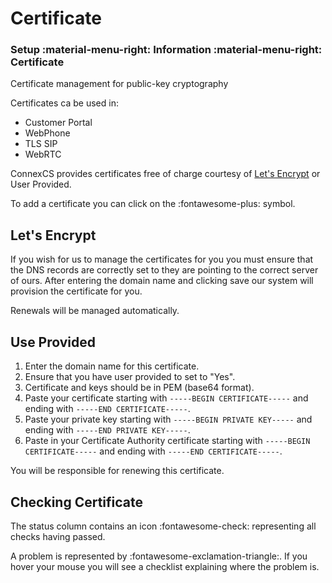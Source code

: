 # Certificate
### Setup :material-menu-right: Information :material-menu-right: Certificate

Certificate management for public-key cryptography

Certificates ca be used in:

* Customer Portal
* WebPhone
* TLS SIP
* WebRTC

ConnexCS provides certificates free of charge courtesy of [Let's Encrypt](https://letsencrypt.org/) or User Provided.

To add a certificate you can click on the :fontawesome-plus: symbol.

## Let's Encrypt

If you wish for us to manage the certificates for you you must ensure that the DNS records are correctly set to they are pointing to the correct server of ours.
After entering the domain name and clicking save our system will provision the certificate for you.

Renewals will be managed automatically.

## Use Provided

1. Enter the domain name for this certificate.
2. Ensure that you have user provided to set to "Yes".
3. Certificate and keys should be in PEM (base64 format).
4. Paste your certificate starting with `-----BEGIN CERTIFICATE-----` and ending with `-----END CERTIFICATE-----`.
5. Paste your private key starting with `-----BEGIN PRIVATE KEY-----` and ending with `-----END PRIVATE KEY-----`.
6. Paste in your Certificate Authority certificate starting with `-----BEGIN CERTIFICATE-----` and ending with `-----END CERTIFICATE-----`.

You will be responsible for renewing this certificate.

## Checking Certificate

The status column contains an icon :fontawesome-check: representing all checks having passed.

A problem is represented by :fontawesome-exclamation-triangle:. If you hover your mouse you will see a checklist explaining where the problem is.